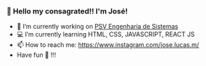 ### 👋 Hello my consagrated!! I'm José!

- 🔭 I’m currently working on <a href=“http://www.psvsistemas.com.br/“>PSV Engenharia de Sistemas</a>
- 💻 I’m currently learning HTML, CSS, JAVASCRIPT, REACT JS
- 📫 How to reach me: https://www.instagram.com/jose.lucas.m/
- Have fun 🖖 !!!
